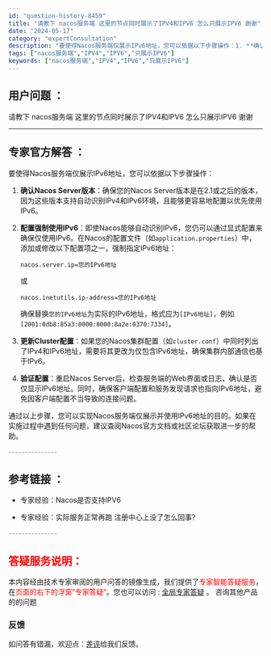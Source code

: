 ```yaml
---
id: "question-history-8459"
title: "请教下 nacos服务端 这里的节点同时展示了IPV4和IPV6 怎么只展示IPV6 谢谢"
date: "2024-05-17"
category: "expertConsultation"
description: "要使得Nacos服务端仅展示IPv6地址，您可以依据以下步骤操作：1. **确认Nacos Server版本**：确保您的Nacos Server版本是在2.1或之后的版本，因为这些版本支持自动识别IPv4和IPv6环境，且能够更容易地配置以优先使用IPv6。2. **配置强制使用IPv6**：即使"
tags: ["nacos服务端","IPV4","IPV6","只展示IPV6"]
keywords: ["nacos服务端","IPV4","IPV6","只展示IPV6"]
---
```


## 用户问题 ： 
 请教下 nacos服务端 这里的节点同时展示了IPV4和IPV6 怎么只展示IPV6 谢谢  

---------------
## 专家官方解答 ：

要使得Nacos服务端仅展示IPv6地址，您可以依据以下步骤操作：

1. **确认Nacos Server版本**：确保您的Nacos Server版本是在2.1或之后的版本，因为这些版本支持自动识别IPv4和IPv6环境，且能够更容易地配置以优先使用IPv6。

2. **配置强制使用IPv6**：即使Nacos能够自动识别IPv6，您仍可以通过显式配置来确保仅使用IPv6。在Nacos的配置文件（如`application.properties`）中，添加或修改以下配置项之一，强制指定IPv6地址：
   ```
   nacos.server.ip=您的IPv6地址
   ```
   或
   ```
   nacos.inetutils.ip-address=您的IPv6地址
   ```
   确保替换`您的IPv6地址`为实际的IPv6地址，格式应为`[IPv6地址]`，例如`[2001:0db8:85a3:0000:0000:8a2e:0370:7334]`。

3. **更新Cluster配置**：如果您的Nacos集群配置（如`cluster.conf`）中同时列出了IPv4和IPv6地址，需要将其更改为仅包含IPv6地址，确保集群内部通信也基于IPv6。

4. **验证配置**：重启Nacos Server后，检查服务端的Web界面或日志，确认是否仅显示IPv6地址。同时，确保客户端配置和服务发现请求也指向IPv6地址，避免因客户端配置不当导致的连接问题。

通过以上步骤，您可以实现Nacos服务端仅展示并使用IPv6地址的目的。如果在实施过程中遇到任何问题，建议查阅Nacos官方文档或社区论坛获取进一步的帮助。


<font color="#949494">---------------</font> 


## 参考链接 ：

* 专家经验：Nacos是否支持IPV6 
 
 * 专家经验：实际服务正常再跑 注册中心上没了怎么回事? 


 <font color="#949494">---------------</font> 
 


## <font color="#FF0000">答疑服务说明：</font> 

本内容经由技术专家审阅的用户问答的镜像生成，我们提供了<font color="#FF0000">专家智能答疑服务</font>，在<font color="#FF0000">页面的右下的浮窗”专家答疑“</font>。您也可以访问 : [全局专家答疑](https://answer.opensource.alibaba.com/docs/intro) 。 咨询其他产品的的问题

### 反馈
如问答有错漏，欢迎点：[差评](https://ai.nacos.io/user/feedbackByEnhancerGradePOJOID?enhancerGradePOJOId=13676)给我们反馈。
